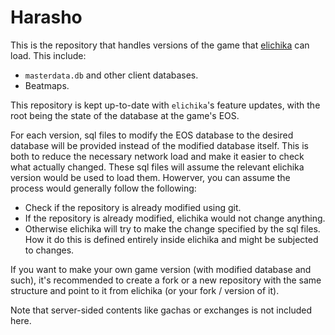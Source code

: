 # Harasho

This is the repository that handles versions of the game that [elichika](https://github.com/arina999999997/elichika) can load. This include:

- `masterdata.db` and other client databases.
- Beatmaps.


This repository is kept up-to-date with `elichika`'s feature updates, with the root being the state of the database at the game's EOS.

For each version, sql files to modify the EOS database to the desired database will be provided instead of the modified database itself. This is both to reduce the necessary network load and make it easier to check what actually changed. These sql files will assume the relevant elichika version would be used to load them. Howerver, you can assume the process would generally follow the following:

- Check if the repository is already modified using git.
- If the repository is already modified, elichika would not change anything.
- Otherwise elichika will try to make the change specified by the sql files. How it do this is defined entirely inside elichika and might be subjected to changes.

If you want to make your own game version (with modified database and such), it's recommended to create a fork or a new repository with the same structure and point to it from elichika (or your fork / version of it).

Note that server-sided contents like gachas or exchanges is not included here.